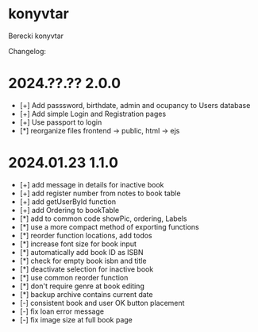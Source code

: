 # konyvtar

Berecki konyvtar

Changelog:

# 2024.??.?? 2.0.0

- [+] Add passsword, birthdate, admin and ocupancy to Users database
- [+] Add simple Login and Registration pages
- [+] Use passport to login
- [*] reorganize files frontend -> public, html -> ejs

# 2024.01.23 1.1.0

- [+] add message in details for inactive book
- [+] add register number from notes to book table
- [+] add getUserById function
- [+] add Ordering to bookTable
- [*] add to common code showPic, ordering, Labels
- [*] use a more compact method of exporting functions
- [*] reorder function locations, add todos
- [*] increase font size for book input
- [*] automatically add book ID as ISBN
- [*] check for empty book isbn and title
- [*] deactivate selection for inactive book
- [*] use common reorder function
- [*] don't require genre at book editing
- [*] backup archive contains current date
- [-] consistent book and user OK button placement
- [-] fix loan error message
- [-] fix image size at full book page

